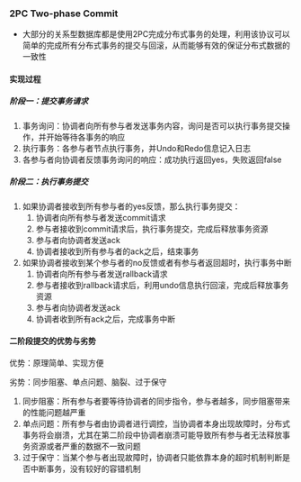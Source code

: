 ### 2PC Two-phase Commit

- 大部分的关系型数据库都是使用2PC完成分布式事务的处理，利用该协议可以简单的完成所有分布式事务的提交与回滚，从而能够有效的保证分布式数据的一致性



#### 实现过程

##### 阶段一：提交事务请求

1. 事务询问：协调者向所有参与者发送事务内容，询问是否可以执行事务提交操作，并开始等待各事务的响应
2. 执行事务：各参与者节点执行事务，并Undo和Redo信息记入日志
3. 各参与者向协调者反馈事务询问的响应：成功执行返回yes，失败返回false

##### 阶段二：执行事务提交

1. 如果协调者接收到所有参与者的yes反馈，那么执行事务提交：
   1. 协调者向所有参与者发送commit请求
   2. 参与者接收到commit请求后，执行事务提交，完成后释放事务资源
   3. 参与者向协调者发送ack
   4. 协调者接收到所有参与者的ack之后，结束事务
2. 如果协调者接收到某个参与者的no反馈或者有参与者返回超时，执行事务中断
   1. 协调者向所有参与者发送rallback请求
   2. 参与者接收到rallback请求后，利用undo信息执行回滚，完成后释放事务资源
   3. 参与者向协调者发送ack
   4. 协调者收到所有ack之后，完成事务中断

#### 二阶段提交的优势与劣势

优势：原理简单、实现方便

劣势：同步阻塞、单点问题、脑裂、过于保守

1. 同步阻塞：所有参与者要等待协调者的同步指令，参与者越多，同步阻塞带来的性能问题越严重
2. 单点问题：所有参与者由协调者进行调控，当协调者本身出现故障时，分布式事务将会崩溃，尤其在第二阶段中协调者崩溃可能导致所有参与者无法释放事务资源或者严重的数据不一致问题
3. 过于保守：当某个参与者出现故障时，协调者只能依靠本身的超时机制判断是否中断事务，没有较好的容错机制